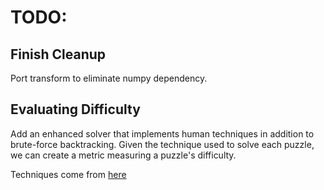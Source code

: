 # TODO:

## Finish Cleanup

Port transform to eliminate numpy dependency.

## Evaluating Difficulty

Add an enhanced solver that implements human techniques in addition to brute-force backtracking. Given the technique used to solve each puzzle, we can create a metric measuring a puzzle's difficulty.

Techniques come from [here](http://www.sudokuoftheday.com/techniques/)
